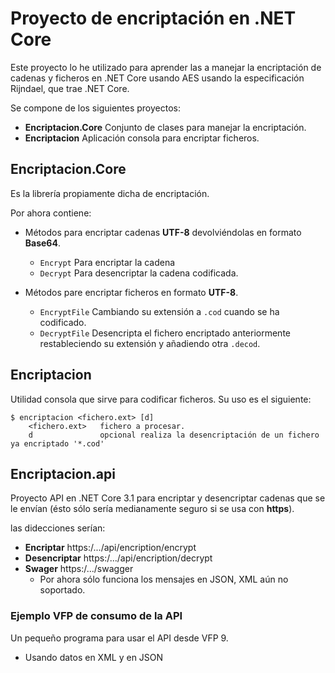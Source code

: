 # Proyecto de encriptación en .NET Core

Este proyecto lo he utilizado para aprender las a manejar la encriptación de cadenas y ficheros en .NET Core usando AES usando la especificación Rijndael, que trae .NET Core.

Se compone de los siguientes proyectos:

- **Encriptacion.Core** Conjunto de clases para manejar la encriptación. 
- **Encriptacion**  Aplicación consola para encriptar ficheros.

## Encriptacion.Core

Es la librería propiamente dicha de encriptación.

Por ahora contiene:
    
- Métodos para encriptar cadenas **UTF-8** devolviéndolas en formato **Base64**. 
  - `Encrypt` Para encriptar la cadena
  - `Decrypt` Para desencriptar la cadena codificada.

- Métodos pare encriptar ficheros en formato **UTF-8**. 
  - `EncryptFile` Cambiando su extensión a `.cod` cuando se ha codificado.
  - `DecryptFile` Desencripta el fichero encriptado anteriormente restableciendo su extensión y añadiendo otra `.decod`.

## Encriptacion

Utilidad consola que sirve para codificar ficheros. Su uso es el siguiente:

```
$ encriptacion <fichero.ext> [d]
    <fichero.ext>   fichero a procesar.
    d               opcional realiza la desencriptación de un fichero ya encriptado '*.cod'
```

## Encriptacion.api

Proyecto API en .NET Core 3.1 para encriptar y desencriptar cadenas que se le envían (ésto sólo sería medianamente seguro si se usa con **https**). 

las didecciones serían: 
- **Encriptar** https:/.../api/encription/encrypt
- **Desencriptar** https:/.../api/encription/decrypt
- **Swager** https:/.../swagger
  - Por ahora sólo funciona los mensajes en JSON, XML aún no soportado.
### Ejemplo VFP de consumo de la API

Un pequeño programa para usar el API desde VFP 9.
  - Usando datos en XML y en JSON
